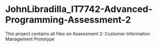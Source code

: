 # JohnLibradilla_IT7742-Advanced-Programming-Assessment-2
This project contains all files on Assessment 2: Customer Information Management Prototype
